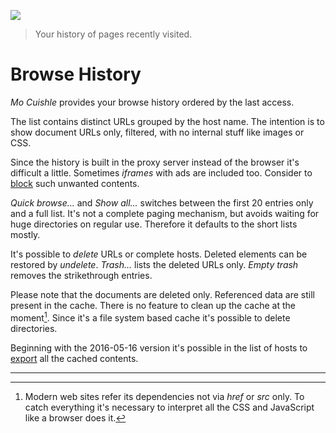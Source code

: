 ![](../images/welcome-browse.png)

> Your history of pages recently visited.

# Browse History

*Mo Cuishle* provides your browse history ordered by the last access.

The list contains distinct URLs grouped by the host name. The intention is to 
show document URLs only, filtered, with no internal stuff like images or CSS. 

Since the history is built in the proxy server instead of the browser it's 
difficult a little. Sometimes *iframes* with ads are included too. Consider to 
[block](../_posts/2016-01-19-block-unblock.md) such unwanted contents.

*Quick browse...* and *Show all...* switches between the first 20 entries only 
and a full list. It's not a complete paging mechanism, but avoids waiting for 
huge directories on regular use. Therefore it defaults to the short lists mostly.

It's possible to *delete* URLs or complete hosts. Deleted elements can be 
restored by *undelete*. *Trash...* lists the deleted URLs only. *Empty trash* 
removes the strikethrough entries.

Please note that the documents are deleted only. Referenced data are still 
present in the cache. There is no feature to clean up the cache at the 
moment[^1]. Since it's a file system based cache it's possible to delete 
directories.

Beginning with the 2016-05-16 version it's possible in the list of hosts to 
[export](../_posts/2016-05-16-export-ui-and-cleaned-titles.md#export-cached-contents)
all the cached contents.

----
[^1]: Modern web sites refer its dependencies not via *href* or *src* only. To 
      catch everything it's necessary to interpret all the CSS and JavaScript 
      like a browser does it.